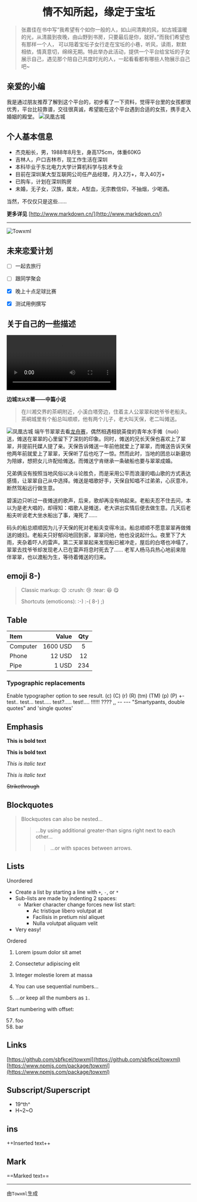 <audio autoplay="true" loop="true" name="此时此刻" author="许巍" poster="https://y.gtimg.cn/music/photo_new/T002R68x68M000002Blv2T1OPUFu.jpg?max_age=2592000"  src="https://ws.stream.qqmusic.qq.com/M500001VfvsJ21xFqb.mp3?guid=ffffffff82def4af4b12b3cd9337d5e7&uin=346897220&vkey=6292F51E1E384E06DCBDC9AB7C49FD713D632D313AC4858BACB8DDD29067D3C601481D36E62053BF8DFEAF74C0A5CCFADD6471160CAF3E6A&fromtag=46"></audio>

<h1 align="center">
  <br>
  情不知所起，缘定于宝坵
  <br>
</h1>

> 张嘉佳在书中写“我希望有个如你一般的人，如山间清爽的风，如古城温暖的光，从清晨到夜晚，由山野到书房，只要最后是你，就好。”而我们希望也有那样一个人， 可以陪着宝坵子女行走在宝坵的小巷，听风，读雨，默默相依，情真意切，绵绵无期。特此举办此活动，提供一个平台给宝坵的子女展示自己，遇见那个陪自己共度时光的人，一起看看都有哪些人物展示自己吧~


## 亲爱的小编

我是通过朋友推荐了解到这个平台的，初步看了一下资料，觉得平台里的女孩都很优秀，平台比较靠谱，交往很真诚，希望能在这个平台遇到合适的女孩，携手走入婚姻的殿堂。
![凤凰古城](https://www.vvadd.com/wxml_demo/img.jpg)

## 个人基本信息

- 杰克船长，男，1988年8月生，身高175cm，体重60KG
- 吉林人，户口吉林市，现工作生活在深圳
- 本科毕业于东北电力大学计算机科学与技术专业
- 目前在深圳某大型互联网公司任产品经理，月入2万+，年入40万+
- 已购车，计划在深圳购房
- 未婚，无子女，汉族，属龙，A型血，无宗教信仰，不抽烟，少喝酒。

当然，不仅仅只是这些……

**更多详见** [http://www.markdown.cn/](http://www.markdown.cn/)

---
![Towxml](https://www.vvadd.com/wxml_demo/logo--horizontal.svg)
## 未来恋爱计划

- [ ] 一起去旅行
- [ ] 跟同学聚会
- [x] 晚上十点足球比赛
- [x] 测试用例撰写


## 关于自己的一些描述

<video class="vidoe" src="http://baobab.kaiyanapp.com/api/v1/playUrl?vid=17129&editionType=normal&source=qcloud">视频</video>

**边城`沈从文`著——中篇小说**

> 在川湘交界的茶峒附近，小溪白塔旁边，住着主人公翠翠和她爷爷老船夫。茶峒城里有个船总叫顺顺，他有两个儿子，老大叫天保，老二叫傩送。

![凤凰古城](https://www.vvadd.com/wxml_demo/img.jpg)
端午节翠翠去看[龙舟赛](http://link)，偶然相遇相貌英俊的青年水手傩（nuó）送，傩送在翠翠的心里留下了深刻的印象。同时，傩送的兄长天保也喜欢上了翠翠，并提前托媒人提了亲。天保告诉傩送一年前他就爱上了翠翠，而傩送告诉天保他两年前就爱上了翠翠，天保听了后也吃了一惊。然而此时，当地的团总以新磨坊为陪嫁，想把女儿许配给傩送。而傩送宁肯继承一条破船也要与翠翠成婚。

兄弟俩没有按照当地风俗以决斗论胜负，而是采用公平而浪漫的唱山歌的方式表达感情，让翠翠自己从中选择。傩送是唱歌好手，天保自知唱不过弟弟，心灰意冷，断然驾船远行做生意。



碧溪边只听过一夜傩送的歌声，后来，歌却再没有响起来。老船夫忍不住去问，本以为是老大唱的，却得知：唱歌人是傩送，老大讲出实情后便去做生意。几天后老船夫听说老大坐水船出了事，淹死了……

码头的船总顺顺因为儿子天保的死对老船夫变得冷淡。船总顺顺不愿意翠翠再做傩送的媳妇。老船夫只好郁闷地回到家，翠翠问他，他也没说起什么。夜里下了大雨，夹杂着吓人的雷声。第二天翠翠起来发现船已被冲走，屋后的白塔也冲塌了，翠翠去找爷爷却发现老人已在雷声将息时死去了…… 老军人杨马兵热心地前来陪伴翠翠，也以渡船为生，等待着傩送的归来。



## emoji 8-)

> Classic markup: :wink: :crush: :cry: :tear: :laughing: :yum:
>
> Shortcuts (emoticons): :-) :-( 8-) ;)


## Table

| Item      |    Value | Qty  |
| :-------- | --------:| :--: |
| Computer  | 1600 USD |  5   |
| Phone     |   12 USD |  12  |
| Pipe      |    1 USD | 234  |


### Typographic replacements

Enable typographer option to see result.
(c) (C) (r) (R) (tm) (TM) (p) (P) +-
test.. test... test..... test?..... test!....
!!!!!! ???? ,,  -- ---
"Smartypants, double quotes" and 'single quotes'


## Emphasis

**This is bold text**

__This is bold text__

*This is italic text*

_This is italic text_

~~Strikethrough~~


## Blockquotes

> Blockquotes can also be nested...
>> ...by using additional greater-than signs right next to each other...
> > > ...or with spaces between arrows.


## Lists

Unordered

+ Create a list by starting a line with `+`, `-`, or `*`
+ Sub-lists are made by indenting 2 spaces:
  - Marker character change forces new list start:
    * Ac tristique libero volutpat at
    + Facilisis in pretium nisl aliquet
    - Nulla volutpat aliquam velit
+ Very easy!


Ordered

1. Lorem ipsum dolor sit amet
2. Consectetur adipiscing elit
3. Integer molestie lorem at massa

1. You can use sequential numbers...
1. ...or keep all the numbers as `1.`


Start numbering with offset:

57. foo
1. bar


## Links

[https://github.com/sbfkcel/towxml](https://github.com/sbfkcel/towxml)
[https://www.npmjs.com/package/towxml](https://www.npmjs.com/package/towxml)


## Subscript/Superscript

- 19^th^
- H~2~O


## ins

++Inserted text++


## Mark

==Marked text==



---


由`Towxml`生成

